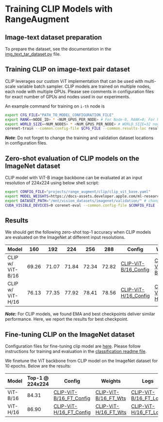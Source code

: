 # Training CLIP Models with RangeAugment

## Image-text dataset preparation

To prepare the dataset, see the documentation in the [img_text_tar_dataset.py](../../corenet/data/datasets/multi_modal_img_text/img_text_tar_dataset.py) file.

## Training CLIP on image-text pair dataset

CLIP leverages our custom ViT implementation that can be used with multi-scale variable batch sampler. CLIP models are 
trained on multiple nodes, each node with multiple GPUs. Please see comments in configuration files for exact number of 
GPUs and nodes used in our experiments.


An example command for training on `i-th` node is
```bash
export CFG_FILE="PATH_TO_MODEL_CONFIGURATION_FILE"
export RANK=<NODE_ID> * <NUM_GPUS_PER_NODE> # For Node-0, RANK=0; For Node-1, Rank=8, For Node-2, RANK=16, and so on.
export WORLD_SIZE=<NUM_NODES> * <NUM_GPUS_PER_NODE> # WORLD_SIZE=32 nodes * 8 GPUS per node = 256
corenet-train --common.config-file $CFG_FILE --common.results-loc results_clip --ddp.rank $RANK --ddp.world-size $WORLD_SIZE --ddp.dist-url 'tcp://IP_OF_NODE0:FREEPORT'
```

***Note***: Do not forget to change the training and validation dataset locations in configuration files.

## Zero-shot evaluation of CLIP models on the ImageNet dataset

CLIP model with ViT-B image backbone can be evaluated at an input resolution of 224x224 using below shell script:

```bash
export CONFIG_FILE="projects/range_augment/clip/clip_vit_base.yaml"
export MODEL_WEIGHTS=https://docs-assets.developer.apple.com/ml-research/models/cvnets-v2/examples/range_augment/clip/clip_vit_base_16.pt
export DATASET_PATH="/mnt/vision_datasets/imagenet/validation/" # change to the ImageNet validation path
CUDA_VISIBLE_DEVICES=0 corenet-eval --common.config-file $CONFIG_FILE --model.multi-modal-image-text.pretrained $MODEL_WEIGHTS --common.override-kwargs dataset.multi_modal_img_text.zero_shot_img_cls_dataset_name="imagenet" dataset.root_val=$DATASET_PATH
```

## Results

We should get the following zero-shot top-1 accuracy when CLIP models are evaluated on the ImageNet at different input resolutions.

| Model            | 160   | 192   | 224   | 256   | 288   | Config                                          | Weights                                                                                             | Logs                                                                                                       |
|------------------|-------|-------|-------|-------|-------|-------------------------------------------------|-----------------------------------------------------------------------------------------------------|------------------------------------------------------------------------------------------------------------|
| CLIP w/ ViT-B/16 | 69.26 | 71.07 | 71.84 | 72.34 | 72.82 | [CLIP-ViT-B/16_Config](clip/clip_vit_base.yaml) | [CLIP-ViT-B/16_Wts](https://docs-assets.developer.apple.com/ml-research/models/cvnets-v2/examples/range_augment/clip/clip_vit_base_16.pt) | [CLIP-ViT-B/16_Logs](https://docs-assets.developer.apple.com/ml-research/models/cvnets-v2/examples/range_augment/clip/clip_vit_base_16_logs.txt) |
| CLIP w/ ViT-H/16 | 76.13 | 77.35 | 77.92 | 78.41 | 78.56 | [CLIP-ViT-H/16_Config](clip/clip_vit_huge.yaml) | [CLIP-ViT-H/16_Wts](https://docs-assets.developer.apple.com/ml-research/models/cvnets-v2/examples/range_augment/clip/clip_vit_huge_16.pt) | [CLIP-ViT-H/16_Logs](https://docs-assets.developer.apple.com/ml-research/models/cvnets-v2/examples/range_augment/clip/clip_vit_huge_16_logs.txt) |

***Note:*** For CLIP models, we found EMA and best checkpoints deliver similar performance. Here, we report the results for best checkpoint.

## Fine-tuning CLIP on the ImageNet dataset

Configuration files for fine-tuning clip model are [here](./clip_finetune_imagenet/). Please follow instructions for training and evaluation in the [classification readme file](README-classification.md).

We finetune the ViT backbone from CLIP model on the ImageNet dataset for 10 epochs. Below are the results:

| Model    | Top-1 @ 224x224 | Config                                                               | Weights         | Logs                                                                                                             |
|----------|-----------------|----------------------------------------------------------------------|-----------------|------------------------------------------------------------------------------------------------------------------|
| ViT-B/16 | 84.31           | [CLIP-ViT-B/16_FT_Config](clip_finetune_imagenet/clip_vit_base.yaml) | [CLIP-ViT-B/16_FT_Wts](https://docs-assets.developer.apple.com/ml-research/models/cvnets-v2/examples/range_augment/clip/vit_base_16_ft_in1k.pt) | [CLIP-ViT-B/16_FT_Logs](https://docs-assets.developer.apple.com/ml-research/models/cvnets-v2/examples/range_augment/clip/vit_huge_16_ft_in1k_logs.txt) |
| ViT-H/16 | 86.90           | [CLIP-ViT-H/16_FT_Config](clip_finetune_imagenet/clip_vit_huge.yaml) | [CLIP-ViT-H/16_FT_Wts](https://docs-assets.developer.apple.com/ml-research/models/cvnets-v2/examples/range_augment/clip/vit_huge_16_ft_in1k.pt) | [CLIP-ViT-H/16_FT_Logs](https://docs-assets.developer.apple.com/ml-research/models/cvnets-v2/examples/range_augment/clip/vit_base_16_ft_in1k_logs.txt) |
